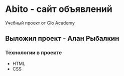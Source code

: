# Abito - сайт объявлений
Учебный проект от Glo Academy

## Выложил проект - Алан Рыбалкин

### Технологии в проекте
 - HTML
 - CSS
